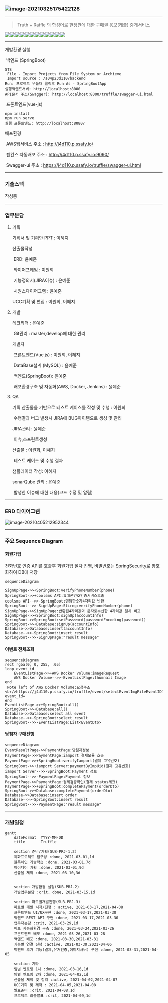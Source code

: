 ### ![image-20210325175422128](README.assets/image-20210325175422128.png)

---

> Truth + Raffle 의 합성어로 한정판에 대한 구매권 응모(래플) 중개서비스

![](https://img.shields.io/badge/vue.js-2.6.11-green)![](https://img.shields.io/badge/SpringBoot-2.4.2-yellow)![](https://img.shields.io/badge/SpringBootSecurity-pink)![](https://img.shields.io/badge/iamport-0.2.14-blue)![](https://img.shields.io/badge/Swagger2-2.6.1-green)![](https://img.shields.io/badge/MySQL-8.0.23-green)![](https://img.shields.io/badge/AWS-EC2-red)![](https://img.shields.io/badge/ubuntu-16.04-orange)![](https://img.shields.io/badge/Docker-blue)![](https://img.shields.io/badge/Jenkins-red)![](https://img.shields.io/badge/JIRA-blue)![](https://img.shields.io/badge/SonarQube-yellow)



----

개발환경 실행

​	백엔드 (SpringBoot)
```
STS
 File - Import Projects from File System or Archieve
 Import source : /s04p23d110/backend
Run: 프로젝트 우폴더 클릭후 Run As - SpringBootApp
실행백엔드서버: http://localhost:8000
API문서 주소(Swagger): http://localhost:8000/truffle/swagger-ui.html
```


​	프론트엔드(vue-js)
```
npm install
npm run serve
실행 프론트엔드: http://localhost:8080/
```



배포환경 

​	AWS웹서비스 주소 : http://j4d110.p.ssafy.io/

​	젠킨스 자동배포 주소 : http://j4d110.p.ssafy.io:9090/

​    Swagger-ui 주소 : https://j4d110.p.ssafy.io/truffle/swagger-ui.html

---



### 기술스택

 작성중

---

### 업무분담

1. 기획

   기획서 및 기획안 PPT : 이혜지

   산출물작성

   ​	ERD: 윤예준

   ​	와이어프레임 : 이원회

   ​	기능정의서(JIRA이슈) : 윤예준

   ​	시퀀스다이어그램 : 윤예준

   UCC기획 및 편집 : 이원회, 이혜지



2. 개발

   테크리더 : 윤예준

   ​	Git관리 : master,develop에 대한 관리 

   개발자

   ​	프론트엔드(Vue.js) : 이원회, 이혜지

   ​	DataBase설계 (MySQL) : 윤예준

   ​	백엔드(SpringBoot): 윤예준

   ​	배포환경구축 및 자동화(AWS, Docker, Jenkins) : 윤예준

   

2. QA

   기획 산출물을 기반으로 테스트 케이스를 작성 및 수행 : 이원회

   ​	수행결과 버그 발생시 JIRA에 BUG아이템으로 생성 및 관리

   JIRA관리 : 윤예준

   ​	이슈,스프린트생성

   산출물 : 이원회, 이혜지

   ​	테스트 케이스 및 수행 결과

   샘플데이터 작성: 이혜지

   sonarQube 관리 : 윤예준

   ​	발생한 이슈에 대한 대응(코드 수정 및 알림)



---

### ERD 다이어그램

![image-20210405212952344](README.assets/image-20210405212952344.png)

---



### 주요 Sequence Diagram

#### 회원가입
전화번호 인증 API를 호출후 회원가입 절차 진행, 비밀번호는 SpringSecurity로 암호화하여 DB에 저장

```mermaid
sequenceDiagram

SignUpPage->>+SpringBoot:verifyPhoneNumber(phone)
SpringBoot->>+coolsms API:휴대폰번호인증서비스호출
coolsms API-->>-SpringBoot:랜덤한숫자4자리값 반환
SpringBoot-->>-SignUpPage:Stirng:verifyPhoneNumber(phone)
SignUpPage->>SignUpPage:반환된4자리값과 문자로수신한 4자리값 일치 비교
SignUpPage->>+SpringBoot:signUp(accountInfo)
SpringBoot->>SpringBoot:setPassword(passwordEncoding(password))
SpringBoot->>+Database:signUp(accountInfo)
Database->>Database:insert(accountInfo)
Database-->>-SpringBoot:insert result
SpringBoot-->>-SignUpPage:"result message"
```

#### 이벤트 전체조회

```mermaid
sequenceDiagram
rect rgba(0, 0, 255, .05)
loop event_id
	EventListPage->>+AWS Docker Volume:imageRequest
	AWS Docker Volume-->>-EventListPage:thumnail Image
end
 Note left of AWS Docker Volume:요청주소<br/>https://j4d110.p.ssafy.io/truffle/event/selectEventImgFileEventID?event_id=
end
EventListPage->>+SpringBoot:all()
SpringBoot->>+Database:all()
Database->>Database:select all event
Database-->>-SpringBoot:select result
SpringBoot-->>-EventListPage:List<EventDto>
```

#### 당첨자 구매진행

```mermaid
sequenceDiagram
EventResultPage->>PaymentPage:당첨자정보
PaymentPage->>PaymentPage:iamport 결제모듈 호출
PaymentPage->>+SpringBoot:verifyIamport(결제 고유번호)
SpringBoot->>+iamport Server:paymentByImpUid(결제 고유번호)
iamport Server-->>-SpringBoot:Payment 정보
SpringBoot-->>-PaymentPage:Payment 정보
PaymentPage->>PaymentPage:결제검증확인(결제 status체크)
PaymentPage->>+SpringBoot:completePayment(orderDto)
SpringBoot->>+Database:completePayment(orderDto)
Database->>Database:insert order
Database-->>-SpringBoot:insert result
SpringBoot-->>-PaymentPage:"result message"
```


------



### 개발일정

```mermaid
gantt
    dateFormat  YYYY-MM-DD
    title       Truffle

    section 준비/기획(SUB-PRJ-1,2)
    특화프로젝트 팀구성 :done, 2021-03-01,1d
    블록체인 기술학습 :done, 2021-03-01,7d
    아이디어 기획 :done, 2021-03-01,9d
    산출물 제작 :done, 2021-03-10,3d


    section 개발환경 설정(SUB-PRJ-2)
    개발업무분담 :crit, done, 2021-03-15,1d

    section 파트별개발진행(SUB-PRJ-3)
    파트별 개발 시작/진행 : active, 2021-03-17,2021-04-08
    프론트엔드 UI/UX구현 :done, 2021-03-17,2021-03-30
    백엔드 REST API 구현 :done, 2021-03-17,2021-03-30
	업무재분담 :crit, 2021-03-29,1d
    배포 자동화환경 구축 :done, 2021-03-24,2021-03-26
	프론트엔드 배포 :done, 2021-03-26,2021-03-28
    백엔드 배포 :done, 2021-03-30,2021-03-31
    기능별 연결 진행 :active, 2021-03-30,2021-04-06
    백엔드 추가 기능(결제,유저인증,이미지서버) 구현 :done, 2021-03-31,2021-04-05
        
    section 기타
    팀별 멘토링 1차 :done, 2021-03-16,1d
    팀별 멘토링 2차 :done, 2021-04-02,1d
    산출물 제작 및 정리 :active, 2021-04-02,2021-04-07
    UCC기획 및 제작 : 2021-04-05,2021-04-08
    발표준비 :crit, 2021-04-08,1d
    프로젝트 최종발표 :crit, 2021-04-09,1d
```

